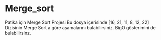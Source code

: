 # Merge_sort
Patika için Merge Sort Projesi 
Bu dosya içerisinde 
[16, 21, 11, 8, 12, 22]
Dizisinin Merge Sort a göre aşamalarını bulabilirsiniz. 
BigO gösterimini de bulabilirsinz. 
